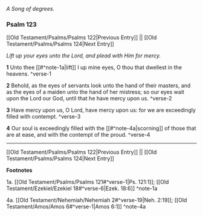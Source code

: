 *A Song of degrees.*

### Psalm 123

[[Old Testament/Psalms/Psalms 122|Previous Entry]]  ||  [[Old Testament/Psalms/Psalms 124|Next Entry]]

*Lift up your eyes unto the Lord, and plead with Him for mercy.*

**1**  Unto thee [[#^note-1a|lift]] I up mine eyes, O thou that dwellest in the heavens. ^verse-1

**2**  Behold, as the eyes of servants look unto the hand of their masters, and as the eyes of a maiden unto the hand of her mistress; so our eyes wait upon the Lord our God, until that he have mercy upon us. ^verse-2

**3**  Have mercy upon us, O Lord, have mercy upon us: for we are exceedingly filled with contempt. ^verse-3

**4**  Our soul is exceedingly filled with the [[#^note-4a|scorning]] of those that are at ease, and with the contempt of the proud. ^verse-4


---
[[Old Testament/Psalms/Psalms 122|Previous Entry]]  ||  [[Old Testament/Psalms/Psalms 124|Next Entry]]


**Footnotes**


1a. [[Old Testament/Psalms/Psalms 121#^verse-1|Ps. 121:1]]; [[Old Testament/Ezekiel/Ezekiel 18#^verse-6|Ezek. 18:6]] ^note-1a

4a. [[Old Testament/Nehemiah/Nehemiah 2#^verse-19|Neh. 2:19]]; [[Old Testament/Amos/Amos 6#^verse-1|Amos 6:1]] ^note-4a